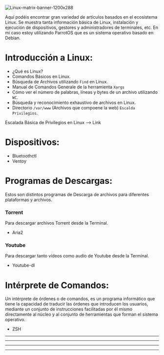 ![Linux-matrix-banner-1200x288](https://user-images.githubusercontent.com/103068924/165993945-1e654b48-64c2-48b6-bd66-8e87763d9b50.jpg)

Aquí podéis encontrar gran variedad de artículos basados en el ecosistema Linux. Se muestra tanta información básica de Linux, instalación y ejecución 
de dispositivos, gestores y administradores de terminales, etc. En mi caso estoy utilizando ParrotOS que es un sistema operativo basado en Debian.

# Introducción a Linux:

* <a href="./Introducción_a_Linux/Introducción_a_Linux.html" style="text-decoration:none">¿Qué es Linux?</a>
* <a href="./Introducción_a_Linux/Comandos_básicos_Linux.html" style="text-decoration:none">Comandos Básicos en Linux.</a>
* <a href="./Introducción_a_Linux/find.html" style="text-decoration:none">Búsqueda de Archivos utilizando `Find` en Linux.</a>
* <a href="../Herramientas_y_Scripts/xargs.html" style="text-decoration:none">Manual de Comandos Generale de la herramienta `Xargs`</a>
* <a href="./Introducción_a_Linux/wc.html" style="text-decoration:none">Cómo ver el número de palabras, líneas y bytes de un archivo utilizando `WC`.</a>
* <a href="../Articulos/BusquedaReporteArchivosLinux.html" style="text-decoration:none">Búsqueda y reconocimiento exhaustivo de archivos en Linux.</a>  
* <a href="./verArchivosAlojadosEnLaWeb.html" style="text-decoration:none">Directorio `/var/www` (Archivos que compoene la web) `Escalda Privilegios`.</a> 


Escalada Básica de Privilegios en Linux --> <a href="https://blog.g0tmi1k.com/2011/08/basic-linux-privilege-escalation/" style="text-decoration:none">Link</a>

# Dispositivos:

* <a href="./Introducción_a_Linux/Bluetoothctl.html" style="text-decoration:none">Bluetoothctl</a>
* <a href="./Programas_para_Linux/Ventoy.html" style="text-decoration:none">Ventoy</a>

# Programas de Descargas:
Estos son distintos programas de Descarga de archivos para diferentes plataformas y archivos.

### Torrent
Para descargar archivos Torrent desde la Terminal.

* <a href="./Programas_para_Linux/Aria2.html" style="text-decoration:none">Aria2</a>

### Youtube
Para descargar tanto vídeos como audio de Youtube desde la Terminal.

* <a href="./Programas_para_Linux/Youtube-dl.html" style="text-decoration:none">Youtube-dl</a>

# Intérprete de Comandos:  
Un intérprete de órdenes o de comandos, es un programa informático que tiene la capacidad de traducir las órdenes que introducen los usuarios, mediante un conjunto de instrucciones facilitadas por él mismo directamente al núcleo y al conjunto de herramientas que forman el sistema operativo.

* <a href="./ZSH/ZSH.html" style="text-decoration:none">ZSH</a>



---
---
  
    
<html lang="en">
<head>
  
</head>
<body>

<script src="https://utteranc.es/client.js"
    repo="F1r0x/gestion-comentarios"
    issue-term="pathname"
    theme="github-light"
    crossorigin="anonymous"
    async>
</script>
          
    
  </body>
</html>
  
  
---
---

